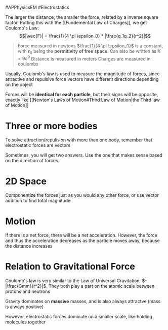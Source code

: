 #APPhysicsEM #Electrostatics

The larger the distance, the smaller the force, related by a inverse square factor. Putting this with the [[Fundemental Law of Charges]], we get Coulomb's Law:
$$|\vec{F}| = \frac{1}{4 \pi \epsilon_0} * |\frac{q_1q_2}{r^2}|$$

> Force measured in newtons
> $\frac{1}{4 \pi \epsilon_0}$ is a constant, with $\epsilon_0$ being the **permitivity of free space**. Can also be written as $K = 9e^9$
> Distance is measured in meters
> Charges are measured in coulombs

Usually, Coulomb's law is used to measure the magnitude of forces, since attractive and repulsive force vectors have different directions depending on the object

Forces will be **identical for each particle**, but their signs will be opposite, exactly like [[Newton's Laws of Motion#Third Law of Motion|the Third law of Motion]]

# Three or more bodies

To solve attraction/repulision with more than one body, remember that electrostatic forces are vectors

Sometimes, you will get two answers. Use the one that makes sense based on the direction of forces.

# 2D  Space

Componentize the forces just as you would any other force, or use vector addition to find total magnitude

# Motion

If there is a net force, there will be a net acceleration. 
However, the force and thus the acceleration decreases as the particle moves away, because the distance increases

# Relation to Gravitational Force

Coulomb's law is very similar to the Law of Universal Gravitation, $-|\frac{Gmm}{r^2}|$. They both play a part on the atomic scale between protons and neutrons

Gravity dominates on **massive** masses, and is also always attractve (mass is always positive)

However, electrostatic forces dominate on a smaller scale, like holding molecules together

